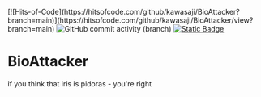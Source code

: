<p>
[![Hits-of-Code](https://hitsofcode.com/github/kawasaji/BioAttacker?branch=main)](https://hitsofcode.com/github/kawasaji/BioAttacker/view?branch=main)

<img alt="GitHub commit activity (branch)" src="https://img.shields.io/github/commit-activity/m/kawasaji/BioAttacker">
<a href="https://www.behance.net/jimmykawasaji" target="blank">
  <img alt="Static Badge" src="https://img.shields.io/badge/telegram-387D7A">
</a>

</p>

# BioAttacker
if you think that iris is pidoras - you're right
